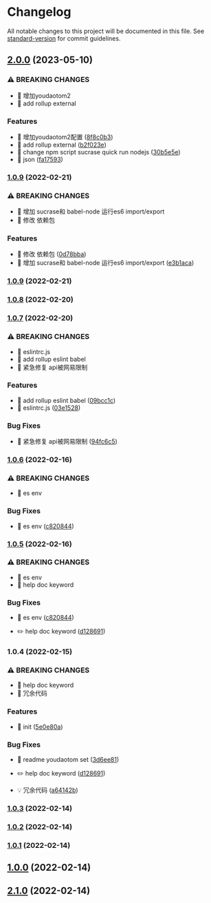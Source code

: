 # Changelog

All notable changes to this project will be documented in this file. See [standard-version](https://github.com/conventional-changelog/standard-version) for commit guidelines.

## [2.0.0](https://github.com/tomatobybike/Tomato-NPM-CLI-Youdao.js/compare/v1.0.9...v2.0.0) (2023-05-10)


### ⚠ BREAKING CHANGES

* 🧨 增加youdaotom2
* 🧨 add rollup external

### Features

* 🎸 增加youdaotom2配置 ([8f8c0b3](https://github.com/tomatobybike/Tomato-NPM-CLI-Youdao.js/commit/8f8c0b387294ac8e6d141b3915e8a6d82522d9f2))
* 🎸 add rollup external ([b2f023e](https://github.com/tomatobybike/Tomato-NPM-CLI-Youdao.js/commit/b2f023ea1054b108ef6f6d9882ead470eddc3657))
* 🎸 change npm script sucrase quick run nodejs ([30b5e5e](https://github.com/tomatobybike/Tomato-NPM-CLI-Youdao.js/commit/30b5e5e7c7326d2ac255e99d14e92309017b6671))
* 🎸 json ([fa17593](https://github.com/tomatobybike/Tomato-NPM-CLI-Youdao.js/commit/fa1759384f1c3704a5a229359af9d9bd8b15f6d3))

### [1.0.9](https://github.com/tomatobybike/Tomato-NPM-CLI-Youdao.js/compare/v1.0.7...v1.0.9) (2022-02-21)


### ⚠ BREAKING CHANGES

* 🧨 增加 sucrase和 babel-node 运行es6 import/export
* 🧨 修改 依赖包

### Features

* 🎸 修改 依赖包 ([0d78bba](https://github.com/tomatobybike/Tomato-NPM-CLI-Youdao.js/commit/0d78bba7631cdeda77d0892f0751008618aac1ec))
* 🎸 增加 sucrase和 babel-node 运行es6 import/export ([e3b1aca](https://github.com/tomatobybike/Tomato-NPM-CLI-Youdao.js/commit/e3b1aca06ae8dde4aab26b1c394f5b8126acd111))

### [1.0.9](https://github.com/tomatobybike/Tomato-NPM-CLI-Youdao.js/compare/v3.0.4...v1.0.9) (2022-02-21)

### [1.0.8](https://github.com/tomatobybike/Tomato-NPM-CLI-Youdao.js/compare/v1.0.7...v1.0.8) (2022-02-20)

### [1.0.7](https://github.com/tomatobybike/Tomato-NPM-CLI-Youdao.js/compare/v2.0.0...v1.0.7) (2022-02-20)



### ⚠ BREAKING CHANGES

* 🧨 eslintrc.js
* 🧨 add rollup eslint babel
* 🧨 紧急修复 api被网易限制

### Features

* 🎸 add rollup eslint babel ([09bcc1c](https://github.com/tomatobybike/Tomato-NPM-CLI-Youdao.js/commit/09bcc1c60a06137ddb7c0dcc7c6ebc5e60058e73))
* 🎸 eslintrc.js ([03e1528](https://github.com/tomatobybike/Tomato-NPM-CLI-Youdao.js/commit/03e152885817b14c57e5f0f1ee96f12da069800e))


### Bug Fixes

* 🐛 紧急修复 api被网易限制 ([94fc6c5](https://github.com/tomatobybike/Tomato-NPM-CLI-Youdao.js/commit/94fc6c5a2a5b0e2782b6305f07c063af3d41921b))

### [1.0.6](https://github.com/tomatobybike/Tomato-NPM-CLI-Youdao.js/compare/v1.0.4...v1.0.6) (2022-02-16)


### ⚠ BREAKING CHANGES

* 🧨 es env

### Bug Fixes

* 🐛 es env ([c820844](https://github.com/tomatobybike/Tomato-NPM-CLI-Youdao.js/commit/c820844372cb01093196981039386f97801790b5))

### [1.0.5](https://github.com/tomatobybike/Tomato-NPM-CLI-Youdao.js/compare/v1.0.3...v1.0.5) (2022-02-16)


### ⚠ BREAKING CHANGES

* 🧨 es env
* 🧨 help doc keyword

### Bug Fixes

* 🐛 es env ([c820844](https://github.com/tomatobybike/Tomato-NPM-CLI-Youdao.js/commit/c820844372cb01093196981039386f97801790b5))


* ✏️ help doc keyword ([d128691](https://github.com/tomatobybike/Tomato-NPM-CLI-Youdao.js/commit/d128691c2a02d8bea0e6a51cf4c234c33cbee074))

### 1.0.4 (2022-02-15)


### ⚠ BREAKING CHANGES

* 🧨 help doc keyword
* 🧨 冗余代码

### Features

* 🎸 init ([5e0e80a](https://github.com/tomatobybike/Tomato-NPM-CLI-Youdao.js/commit/5e0e80a2edf41e663918977f2e0788f383520bd2))


### Bug Fixes

* 🐛 readme youdaotom set ([3d6ee81](https://github.com/tomatobybike/Tomato-NPM-CLI-Youdao.js/commit/3d6ee81d40e7ce8ed656958982901501afc97485))


* ✏️ help doc keyword ([d128691](https://github.com/tomatobybike/Tomato-NPM-CLI-Youdao.js/commit/d128691c2a02d8bea0e6a51cf4c234c33cbee074))
* 💡 冗余代码 ([a64142b](https://github.com/tomatobybike/Tomato-NPM-CLI-Youdao.js/commit/a64142b5b01da37365d0a0010f7aa9cc3d7f7d33))

### [1.0.3](https://github.com/tomatobybike/Tomato-NPM-CLI-Youdao.js/compare/v1.0.2...v1.0.3) (2022-02-14)

### [1.0.2](https://github.com/tomatobybike/Tomato-NPM-CLI-Youdao.js/compare/v1.0.1...v1.0.2) (2022-02-14)

### [1.0.1](https://github.com/tomatobybike/Tomato-NPM-CLI-Youdao.js/compare/v1.0.0...v1.0.1) (2022-02-14)

## [1.0.0](https://github.com/tomatobybike/Tomato-NPM-CLI-Youdao.js/compare/v2.1.0...v1.0.0) (2022-02-14)

## [2.1.0](https://github.com/tomatobybike/Tomato-NPM-CLI-Youdao.js/compare/v2.0.0...v2.1.0) (2022-02-14)

